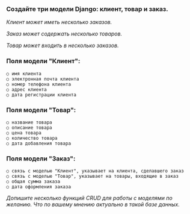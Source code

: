 ### Создайте три модели Django: клиент, товар и заказ. 
*Клиент может иметь несколько заказов.*

*Заказ может содержать несколько товаров.*

*Товар может входить в несколько заказов.*

### Поля модели "Клиент": 
```
○ имя клиента 
○ электронная почта клиента 
○ номер телефона клиента 
○ адрес клиента 
○ дата регистрации клиента
```
### Поля модели "Товар":
```
○ название товара 
○ описание товара 
○ цена товара 
○ количество товара 
○ дата добавления товара
```
### Поля модели "Заказ":
```
○ связь с моделью "Клиент", указывает на клиента, сделавшего заказ 
○ связь с моделью "Товар", указывает на товары, входящие в заказ 
○ общая сумма заказа 
○ дата оформления заказа
```
 *Допишите несколько функций CRUD для работы с моделями по желанию. 
Что по вашему мнению актуально в такой базе данных.*
